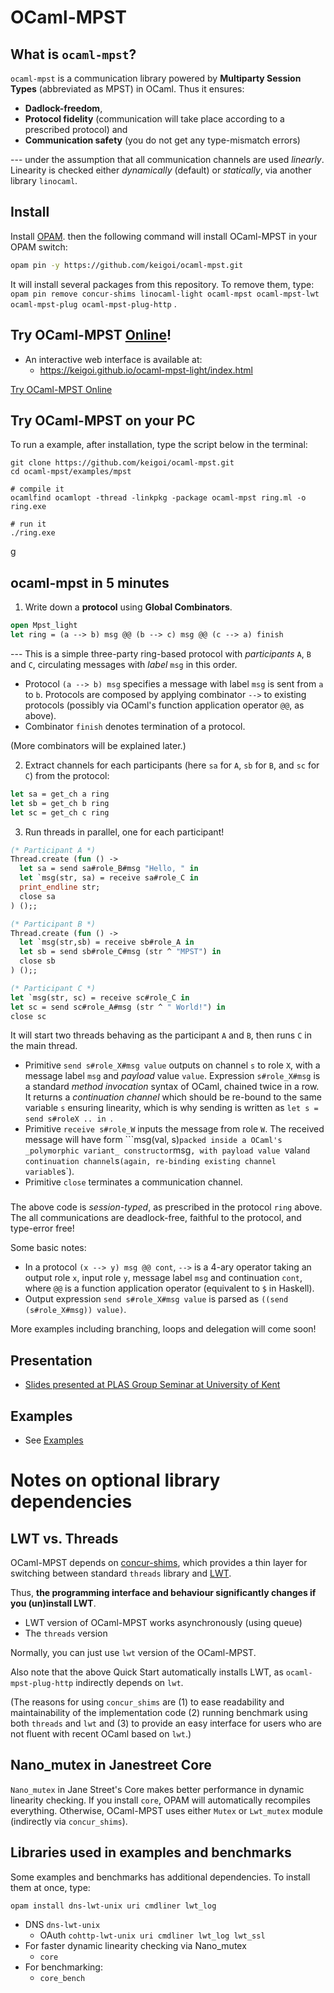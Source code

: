# OCaml-MPST

## What is `ocaml-mpst`?

`ocaml-mpst` is  a communication library powered by  __Multiparty Session Types__ (abbreviated as MPST) in OCaml. Thus it ensures: 

* __Dadlock-freedom__, 
* __Protocol fidelity__ (communication will take place according to a prescribed protocol) and 
* __Communication safety__ (you do not get any type-mismatch errors)

--- under the assumption that all communication channels are used _linearly_. Linearity is checked either _dynamically_ (default) or _statically_, via another library `linocaml`.


## Install

Install [OPAM](https://opam.ocaml.org/). then the following command will install OCaml-MPST in your OPAM switch:

```bash
opam pin -y https://github.com/keigoi/ocaml-mpst.git
```

It will install several packages from this repository. To remove them, type:  `opam pin remove concur-shims linocaml-light ocaml-mpst ocaml-mpst-lwt ocaml-mpst-plug ocaml-mpst-plug-http` .


## Try OCaml-MPST [Online](https://keigoi.github.io/ocaml-mpst-light/index.html)!

* An interactive web interface is available at:
  * https://keigoi.github.io/ocaml-mpst-light/index.html

[Try OCaml-MPST Online](https://keigoi.github.io/ocaml-mpst-light/index.html)


## Try OCaml-MPST on your PC

To run a example, after installation, type the script below in the terminal:
```
git clone https://github.com/keigoi/ocaml-mpst.git
cd ocaml-mpst/examples/mpst

# compile it
ocamlfind ocamlopt -thread -linkpkg -package ocaml-mpst ring.ml -o ring.exe

# run it
./ring.exe
```
g
## ocaml-mpst in 5 minutes

1. Write down a **protocol** using  **Global Combinators**. 

```ocaml
open Mpst_light
let ring = (a --> b) msg @@ (b --> c) msg @@ (c --> a) finish
```

  --- This is a simple three-party ring-based protocol with _participants_ `A`, `B` and `C`, circulating messages with _label_ `msg` in this order. 

  * Protocol  `(a --> b) msg` specifies a message with label `msg` is sent from `a` to `b`. Protocols are composed by applying combinator `-->` to existing protocols (possibly via OCaml's function application operator `@@`, as above).
  * Combinator `finish` denotes termination of a protocol.

(More combinators will be explained later.)

2. Extract channels for each participants (here `sa` for `A`, `sb` for `B`, and `sc` for `C`) from the protocol:

```ocaml
let sa = get_ch a ring
let sb = get_ch b ring
let sc = get_ch c ring
```

3. Run threads in parallel, one for each participant!

```ocaml
(* Participant A *)
Thread.create (fun () -> 
  let sa = send sa#role_B#msg "Hello, " in
  let `msg(str, sa) = receive sa#role_C in
  print_endline str;
  close sa
) ();;

(* Participant B *)
Thread.create (fun () ->
  let `msg(str,sb) = receive sb#role_A in
  let sb = send sb#role_C#msg (str ^ "MPST") in
  close sb
) ();;

(* Participant C *)
let `msg(str, sc) = receive sc#role_C in
let sc = send sc#role_A#msg (str ^ " World!") in
close sc
```

It will start two threads behaving as the participant `A` and `B`, then runs `C` in the main thread. 

* Primitive `send s#role_X#msg value` outputs  on channel `s`  to role `X`, with a message label `msg` and  _payload_ value `value`.  Expression `s#role_X#msg` is a standard _method invocation_ syntax of OCaml, chained twice in a row. It returns a _continuation channel_ which should be re-bound to the same variable `s` ensuring linearity, which is why sending is written as `let s = send s#roleX .. in `.
* Primitive `receive s#role_W` inputs the message from role `W`. The received message will have form ```msg(val, s)`` packed inside a OCaml's _polymorphic variant_ constructor ``msg`, with payload value `val` and continuation channel `s` (again, re-binding existing channel variable `s`).
* Primitive `close` terminates a communication channel.

### 
The above code is _session-typed_, as prescribed in the protocol `ring`  above. The all communications are deadlock-free, faithful to the protocol, and type-error free!


Some basic notes:

* In a protocol `(x --> y) msg @@ cont`, `-->` is a 4-ary operator taking an output role  `x`, input role `y`, message label `msg` and continuation `cont`, where `@@` is a function application operator (equivalent to `$` in Haskell).
* Output expression  `send s#role_X#msg value`  is parsed as `((send (s#role_X#msg)) value)`.


More examples including branching, loops and delegation will come soon!


## Presentation

* [Slides presented at PLAS Group Seminar at University of Kent](https://www.slideshare.net/keigoi/ocamlmpst-global-protocol-combinators-175519214)


## Examples

* See [Examples](examples/)


# Notes on optional library dependencies

## LWT vs. Threads

OCaml-MPST depends on [concur-shims](packages/concur-shims/), which provides a thin layer for switching between standard `threads` library and [LWT](https://github.com/ocsigen/lwt).

Thus, __the programming interface and behaviour significantly changes if you (un)install LWT__.   

* LWT version of OCaml-MPST works asynchronously (using queue)
* The `threads` version

Normally, you can just use `lwt` version of the OCaml-MPST. 

Also note that the above Quick Start automatically installs LWT, as `ocaml-mpst-plug-http` indirectly depends on `lwt`.

(The reasons for using `concur_shims` are (1) to ease readability and maintainability of the implementation code (2) running benchmark using both `threads` and `lwt` and (3) to provide an easy interface for users who are not fluent with recent OCaml based on `lwt`.)

## Nano_mutex in Janestreet Core

`Nano_mutex` in Jane Street's Core makes better performance in dynamic linearity checking.  If you install `core`, OPAM will automatically recompiles everything. Otherwise, OCaml-MPST uses either `Mutex` or `Lwt_mutex` module (indirectly via `concur_shims`).  

## Libraries used in examples and benchmarks

Some examples and benchmarks has additional dependencies. To install them at once, type:

```bash
opam install dns-lwt-unix uri cmdliner lwt_log
```

* DNS `dns-lwt-unix`
	* OAuth `cohttp-lwt-unix uri cmdliner lwt_log lwt_ssl`
* For faster dynamic linearity checking via Nano_mutex
	* `core`
* For benchmarking:
	* `core_bench `


